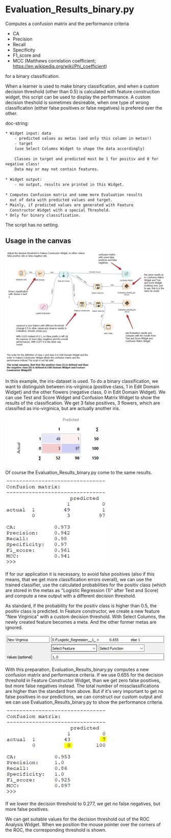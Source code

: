 # Evaluation_Results_binary.py
Computes a confusion matrix and the performance criteria 
- CA
- Precision
- Recall
- Specificity
- F1_score and
- MCC (Matthews correlation coefficient; https://en.wikipedia.org/wiki/Phi_coefficient)

for a binary classification.

When a learner is used to make binary classification, and when a custom decision threshold (other than 0.5) is calculated with 
feature construction widget, this script can be used to display the performance.
A custom decision theshold is sometimes desireable, when one type of wrong classification (either false positives or false negatives) 
is prefered over the other. 

doc-string:

```
* Widget input: data
    - predicted values as metas (and only this column in metas!)
    - target
    (use Select Columns Widget to shape the data accordingly)

    Classes in target and predicted must be 1 for positiv and 0 for negative class!
    Data may or may not contain features.

* Widget output: 
    - no output, results are printed in this Widget.

* Computes Confusion matrix and some more Evaluation results
  out of data with predicted values and target.
* Mainly, if predicted values are generated with Feature
  Constructor Widget with a special Threshold.
* Only for binary classification.

```

The script has no setting.

## Usage in the canvas

![](images/evaluation-results-binary_01.png)

In this example, the iris-dataset is used. To do a binary classification, we want to distinguish between iris-virginica (positive class, 1 in Edit Domain Widget) and the other flowers (negative class, 0 in Edit Domain Widget). We can use Test and Score Widget and Confusion Matrix Widget to show the results of the classification. We get 3 false positives, 3 flowers, which are classified as iris-virginica, but are actually another iris. 

![](images/evaluation-results-binary_02.png)

Of course the Evaluation_Results_binary.py come to the same results.

![](images/evaluation-results-binary_03.png)

If for our application it is necessary, to avoid false positives (also if this means, that we get more classification errors overall), we can use the trained classifier, use the calculated probabilities for the positiv class (which are stored in the metas as "Logistic Regression (1)" after Test and Score) and compute a new output with a different decision threshold. 

As standard, if the probability for the positiv class is higher than 0.5, the positiv class is predicted. In Feature constructor, we create a new feature "New Virginica" with a custom decision threshold. With Select Columns, the newly created feature becomes a meta. And the other former metas are ignored.


![](images/evaluation-results-binary_04.png)

With this preparation, Evaluation_Results_binary.py computes a new confusion matrix and performance criteria. If we use 0.655 for the decision threshold in Feature Constructor Widget, than we get zero false positives, but more false negatives instead. The total number of missclassifications are higher than the standard from above. But if it's very important to get no false positives in our predictions, we can construct our custom output and we can use Evaluation_Results_binary.py to show the performance criteria.


![](images/evaluation-results-binary_05.png)

If we lower the decision threshold to 0.277, we get no false negatives, but more false positives.

We can get suitable values for the decision threshold out of the ROC Analysis Widget. When we position the mouse pointer over the corners of the ROC, the corresponding threshold is shown.


